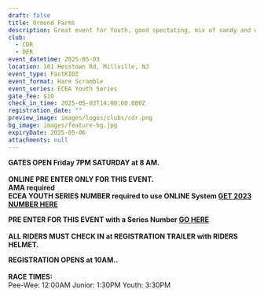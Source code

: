 ```yaml
---
draft: false
title: Ormond Farms
description: Great event for Youth, good spectating, mix of sandy and woods trails
club:
  - CDR
  - DER
event_datetime: 2025-05-03
location: 161 Hesstown Rd, Millville, NJ
event_type: FastKIDZ
event_format: Hare Scramble
event_series: ECEA Youth Series
gate_fee: $10
check_in_time: 2025-05-03T14:00:00.000Z
registration_date: ""
preview_image: images/logos/clubs/cdr.png
bg_image: images/feature-bg.jpg
expiryDate: 2025-05-06
attachments: null
---
```

**GATES OPEN Friday 7PM SATURDAY at 8 AM.**\
\
**ONLINE PRE ENTER ONLY FOR THIS EVENT.**\
**AMA required**\
**ECEA YOUTH SERIES NUMBER required to use ONLINE System  [GET 2023 NUMBER HERE](https://www.moto-tally.com/ECEA/ECEA_PWY/SeriesRegistration.aspx)**

**PRE ENTER FOR THIS EVENT with a Series Number [GO HERE](https://www.moto-tally.com/ECEA/ECEA_PWY/PreEntry.aspx)**\
\
**ALL RIDERS MUST CHECK IN at REGISTRATION TRAILER with RIDERS HELMET.**[](https://www.moto-tally.com/ECEA/ECEA_PWY/SeriesRegistration.aspx)

**REGISTRATION OPENS at 10AM..** \
\
**RACE TIMES:**\
Pee-Wee: 12:00AM
Junior: 1:30PM
Youth:  3:30PM
